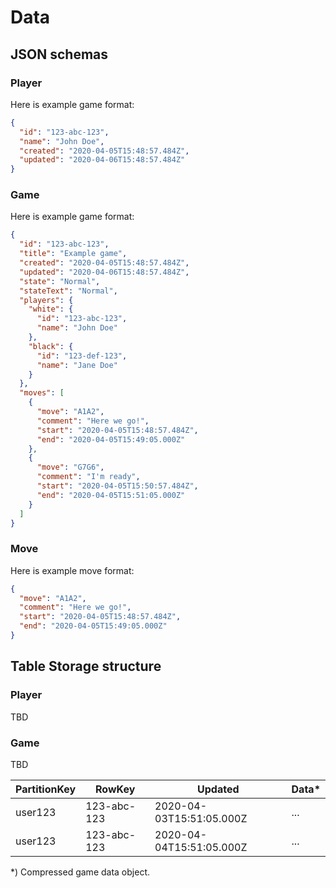 # Data

## JSON schemas

### Player

Here is example game format:

```json
{
  "id": "123-abc-123",
  "name": "John Doe",
  "created": "2020-04-05T15:48:57.484Z",
  "updated": "2020-04-06T15:48:57.484Z"
}
```

### Game

Here is example game format:

```json
{
  "id": "123-abc-123",
  "title": "Example game",
  "created": "2020-04-05T15:48:57.484Z",
  "updated": "2020-04-06T15:48:57.484Z",
  "state": "Normal",
  "stateText": "Normal",
  "players": {
    "white": {
      "id": "123-abc-123",
      "name": "John Doe"
    },
    "black": {
      "id": "123-def-123",
      "name": "Jane Doe"
    }
  },
  "moves": [
    {
      "move": "A1A2",
      "comment": "Here we go!",
      "start": "2020-04-05T15:48:57.484Z",
      "end": "2020-04-05T15:49:05.000Z"
    },
    {
      "move": "G7G6",
      "comment": "I'm ready",
      "start": "2020-04-05T15:50:57.484Z",
      "end": "2020-04-05T15:51:05.000Z"
    }
  ]
}
```

### Move

Here is example move format:

```json
{
  "move": "A1A2",
  "comment": "Here we go!",
  "start": "2020-04-05T15:48:57.484Z",
  "end": "2020-04-05T15:49:05.000Z"
}
```

## Table Storage structure

### Player

TBD

### Game

TBD

| PartitionKey | RowKey | Updated |Data* | 
|---|---|---|---|
| user123 | 123-abc-123 | 2020-04-03T15:51:05.000Z | ... |
| user123 | 123-abc-123 | 2020-04-04T15:51:05.000Z | ... |

*) Compressed game data object.
